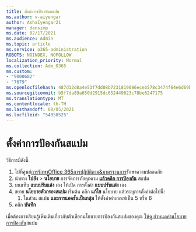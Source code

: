 ```yaml
---
title: ตั้งค่าการป้องกันสแปม
ms.author: v-aiyengar
author: AshaIyengar21
manager: dansimp
ms.date: 02/17/2021
ms.audience: Admin
ms.topic: article
ms.service: o365-administration
ROBOTS: NOINDEX, NOFOLLOW
localization_priority: Normal
ms.collection: Adm_O365
ms.custom:
- "9000682"
- "7679"
ms.openlocfilehash: 487d12d8a4e53f7dd08b7231819086eceb578c3474f64e6d69bf0f7c1d40bcdd
ms.sourcegitcommit: b5f7da89a650d2915dc652449623c78be6247175
ms.translationtype: MT
ms.contentlocale: th-TH
ms.lasthandoff: 08/05/2021
ms.locfileid: "54058525"
---
```

# <a name="set-up-an-anti-spam-protection"></a>ตั้งค่าการป้องกันสแปม

วิธีการมีดังนี้

1. ไปที่ศูนย์[การรักษาOffice 365การปฏิบัติตาม&มาตรฐานการ](https://go.microsoft.com/fwlink/p/?linkid=2077143)รักษาความปลอดภัย
1. นําทาง **ไปยัง**  >  **นโยบาย** การจัดการภัยคุกคาม **[แล้วคลิก การป้องกัน](https://go.microsoft.com/fwlink/p/?linkid=2077143)** สแปม
1. บนแท็บ **แบบปรับแต่ง** เอง ให้เปิด การตั้งค่า **แบบปรับแต่ง** เอง
1. ขยาย **นโยบายตัวกรองสแปม** เริ่มต้น คลิก **แก้ไข** นโยบาย แล้วระบุการตั้งค่าต่อไปนี้:
    1. ในส่วน สแปม **และการแอคชันเป็นกลุ่ม** ให้ตั้งค่าค่าเกณฑ์เป็น 5 หรือ 6
1. คลิก **บันทึก**

เมื่อต้องการเรียนรู้เพิ่มเติมเกี่ยวกับตัวเลือกนโยบายการป้องกันสแปมของคุณ [ให้ดู กําหนดค่านโยบายการป้องกัน](https://go.microsoft.com/fwlink/?linkid=2092051)สแปม
